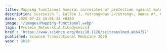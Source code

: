 ```yaml
---
title: Mapping functional humoral correlates of protection against malaria challenge following RTS, S/AS01 vaccination
description: Suscovich T, Fallon J, <strong>Das J</strong>, Demas A*, Crain J, Linde C, Michell A, Natarajan H, Arevalo C, Broge T, Linnekin T, Kulkarni V, Lu R, Luedemann C, Marquette M, March S, Weiner JA, Zavala F, Gregory S, Coccia M, Flores-Garcia Y, Ackerman ME, Bergmann-Leitner E, Lauffenburger D, Hendriks J, Sadoff J, Bhatia S, Jongert E, Wilke-Reece U, Alter G
date: 2020-07-22 15:01:35 +0300
image: '/images/Mapping-functional.webp'
tags: [Protein_Networks,Antibodyomics]
href : 'https://www.science.org/doi/10.1126/scitranslmed.abb4757'
published: Science Translational Medicine 2020
year : 2020
---
```

